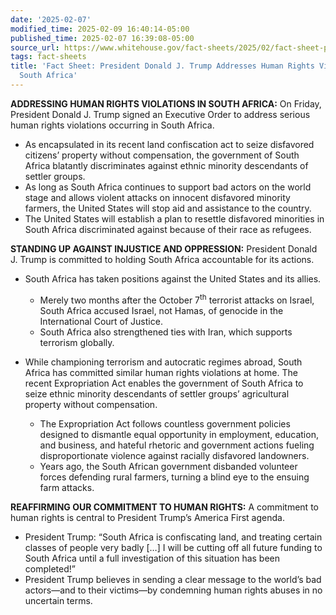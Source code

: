 ```yaml
---
date: '2025-02-07'
modified_time: 2025-02-09 16:40:14-05:00
published_time: 2025-02-07 16:39:08-05:00
source_url: https://www.whitehouse.gov/fact-sheets/2025/02/fact-sheet-president-donald-j-trump-addresses-human-rights-violations-in-south-africa/
tags: fact-sheets
title: 'Fact Sheet: President Donald J. Trump Addresses Human Rights Violations in
  South Africa'
---
```

 
**ADDRESSING HUMAN RIGHTS VIOLATIONS IN SOUTH AFRICA:** On Friday,
President Donald J. Trump signed an Executive Order to address serious
human rights violations occurring in South Africa.

-   As encapsulated in its recent land confiscation act to seize
    disfavored citizens’ property without compensation, the government
    of South Africa blatantly discriminates against ethnic minority
    descendants of settler groups.
-   As long as South Africa continues to support bad actors on the world
    stage and allows violent attacks on innocent disfavored minority
    farmers, the United States will stop aid and assistance to the
    country.
-   The United States will establish a plan to resettle disfavored
    minorities in South Africa discriminated against because of their
    race as refugees.

**STANDING UP AGAINST INJUSTICE AND OPPRESSION:** President Donald J.
Trump is committed to holding South Africa accountable for its actions.

-   South Africa has taken positions against the United States and its
    allies.
    -   Merely two months after the October 7<sup>th</sup> terrorist
        attacks on Israel, South Africa accused Israel, not Hamas, of
        genocide in the International Court of Justice.

    <!-- -->

    -   South Africa also strengthened ties with Iran, which supports
        terrorism globally.
-   While championing terrorism and autocratic regimes abroad, South
    Africa has committed similar human rights violations at home. The
    recent Expropriation Act enables the government of South Africa to
    seize ethnic minority descendants of settler groups’ agricultural
    property without compensation.         
    -   The Expropriation Act follows countless government policies
        designed to dismantle equal opportunity in employment,
        education, and business, and hateful rhetoric and government
        actions fueling disproportionate violence against racially
        disfavored landowners.

    <!-- -->

    -   Years ago, the South African government disbanded volunteer
        forces defending rural farmers, turning a blind eye to the
        ensuing farm attacks.

**REAFFIRMING OUR COMMITMENT TO HUMAN RIGHTS:** A commitment to human
rights is central to President Trump’s America First agenda.

-   President Trump: “South Africa is confiscating land, and treating
    certain classes of people very badly \[…\] I will be cutting off all
    future funding to South Africa until a full investigation of this
    situation has been completed!”
-   President Trump believes in sending a clear message to the world’s
    bad actors—and to their victims—by condemning human rights abuses in
    no uncertain terms.

